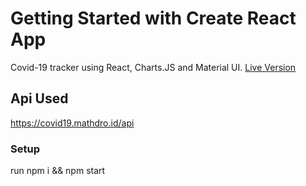 # Getting Started with Create React App

Covid-19 tracker using React, Charts.JS and Material UI. 
[Live Version](https://covid-19-tracker-kjoshi.netlify.app/)

## Api Used

https://covid19.mathdro.id/api

### Setup

run npm i && npm start
